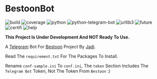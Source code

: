 # BestoonBot

![build](https://img.shields.io/badge/build-development-orange.svg)
![coverage](https://img.shields.io/badge/coverage-50%25-yellowgreen.svg)
![python](https://img.shields.io/badge/python-2.7-blue.svg)
![python-telegram-bot](https://img.shields.io/badge/python--telegram--bot-5.3.0-blue.svg)
![urllib3](https://img.shields.io/badge/urllib3-1.19.1-blue.svg)
![future](https://img.shields.io/badge/future-0.16.0-blue.svg)
![certifi](https://img.shields.io/badge/certifi-2016.9.26-blue.svg)
![help](https://img.shields.io/badge/Help-Needed-green.svg)

__This Project Is Under Development And NOT Ready To Use.__

A [Telegram](https://telegram.org) Bot For [Bestoon](http://bestoon.ir) Project By [Jadi](http://jadi.net).

Read The `requirement.txt` For The Packages To Install.

Rename `conf-sample.ini` To `conf.ini`, The `token` Section Includes The `Telegram Bot` Token, Not The Token From `Bestoon` :)
